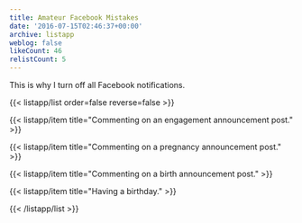 ```yaml
---
title: Amateur Facebook Mistakes
date: '2016-07-15T02:46:37+00:00'
archive: listapp
weblog: false
likeCount: 46
relistCount: 5
---
```


This is why I turn off all Facebook notifications.

<!--more-->

{{< listapp/list order=false reverse=false >}}

   {{< listapp/item title="Commenting on an engagement announcement post." >}}

   {{< listapp/item title="Commenting on a pregnancy announcement post." >}}

   {{< listapp/item title="Commenting on a birth announcement post." >}}

   {{< listapp/item title="Having a birthday." >}}

{{< /listapp/list >}}

